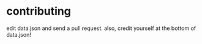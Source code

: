 contributing
============

edit data.json and send a pull request. also, credit yourself at the bottom of data.json!
